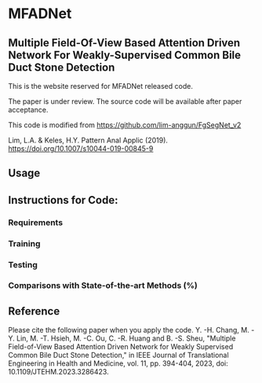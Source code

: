 
# MFADNet

## Multiple Field-Of-View Based Attention Driven Network For Weakly-Supervised Common Bile Duct Stone Detection

This is the website reserved for MFADNet released code.

The paper is under review. The source code will be available after paper acceptance.

This code is modified from https://github.com/lim-anggun/FgSegNet_v2

Lim, L.A. & Keles, H.Y. Pattern Anal Applic (2019). https://doi.org/10.1007/s10044-019-00845-9

## Usage

  

## Instructions for Code:
### Requirements

### Training

### Testing

### Comparisons with State-of-the-art Methods (%)






## Reference 

Please cite the following paper when you apply the code. 
Y. -H. Chang, M. -Y. Lin, M. -T. Hsieh, M. -C. Ou, C. -R. Huang and B. -S. Sheu, "Multiple Field-of-View Based Attention Driven Network for Weakly Supervised Common Bile Duct Stone Detection," in IEEE Journal of Translational Engineering in Health and Medicine, vol. 11, pp. 394-404, 2023, doi: 10.1109/JTEHM.2023.3286423.

